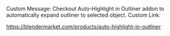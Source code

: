 Custom Message: Checkout Auto-Highlight in Outliner addon to automatically expand outliner to selected object.
Custom Link:



https://blendermarket.com/products/auto-highlight-in-outliner
